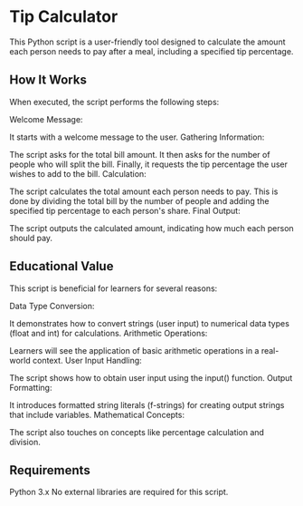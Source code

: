 # Tip Calculator
This Python script is a user-friendly tool designed to calculate the amount each person needs to pay after a meal, including a specified tip percentage. 

## How It Works
When executed, the script performs the following steps:

Welcome Message:

It starts with a welcome message to the user.
Gathering Information:

The script asks for the total bill amount.
It then asks for the number of people who will split the bill.
Finally, it requests the tip percentage the user wishes to add to the bill.
Calculation:

The script calculates the total amount each person needs to pay. This is done by dividing the total bill by the number of people and adding the specified tip percentage to each person's share.
Final Output:

The script outputs the calculated amount, indicating how much each person should pay.

## Educational Value
This script is beneficial for learners for several reasons:

Data Type Conversion:

It demonstrates how to convert strings (user input) to numerical data types (float and int) for calculations.
Arithmetic Operations:

Learners will see the application of basic arithmetic operations in a real-world context.
User Input Handling:

The script shows how to obtain user input using the input() function.
Output Formatting:

It introduces formatted string literals (f-strings) for creating output strings that include variables.
Mathematical Concepts:

The script also touches on concepts like percentage calculation and division.

## Requirements
Python 3.x
No external libraries are required for this script.